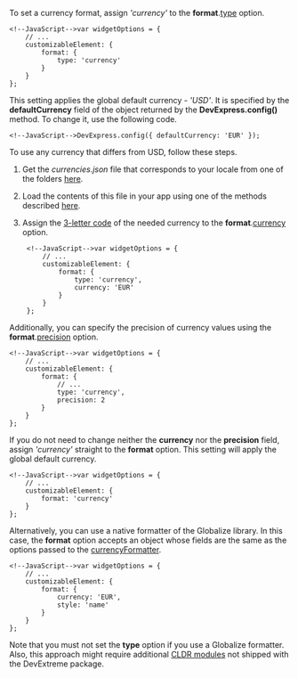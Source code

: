 To set a currency format, assign *'currency'* to the **format**.[type](/api-reference/50%20Common/Object%20Structures/format/type.md '/Documentation/ApiReference/Common/Object_Structures/format/#type') option.

    <!--JavaScript-->var widgetOptions = {
        // ...
        customizableElement: {
            format: {
                type: 'currency'
            }
        }
    };
    
This setting applies the global default currency - *'USD'*. It is specified by the **defaultCurrency** field of the object returned by the **DevExpress.config()** method. To change it, use the following code.

    <!--JavaScript-->DevExpress.config({ defaultCurrency: 'EUR' });
    
To use any currency that differs from USD, follow these steps.

1. Get the *currencies.json* file that corresponds to your locale from one of the folders [here](https://github.com/unicode-cldr/cldr-numbers-modern/tree/master/main).
2. Load the contents of this file in your app using one of the methods described [here](https://github.com/jquery/globalize/blob/master/doc/cldr.md#how-do-i-load-cldr-data-into-globalize).
3. Assign the [3-letter code](https://www.currency-iso.org/en/home/tables/table-a1.html) of the needed currency to the **format**.[currency](/api-reference/50%20Common/Object%20Structures/format/currency.md '/Documentation/ApiReference/Common/Object_Structures/format/#currency') option.

        <!--JavaScript-->var widgetOptions = {
            // ...
            customizableElement: {
                format: {
                    type: 'currency',
                    currency: 'EUR'
                }
            }
        };
    
Additionally, you can specify the precision of currency values using the **format**.[precision](/api-reference/50%20Common/Object%20Structures/format/precision.md '/Documentation/ApiReference/Common/Object_Structures/format/#precision') option.

    <!--JavaScript-->var widgetOptions = {
        // ...
        customizableElement: {
            format: {
                // ...
                type: 'currency',
                precision: 2
            }
        }
    };
    
If you do not need to change neither the **currency** nor the **precision** field, assign *'currency'* straight to the **format** option. This setting will apply the global default currency.

    <!--JavaScript-->var widgetOptions = {
        // ...
        customizableElement: {
            format: 'currency'
        }
    };
    
Alternatively, you can use a native formatter of the Globalize library. In this case, the **format** option accepts an object whose fields are the same as the options passed to the [currencyFormatter](https://github.com/jquery/globalize/blob/master/doc/api/currency/currency-formatter.md).

    <!--JavaScript-->var widgetOptions = {
        // ...
        customizableElement: {
            format: {
                currency: 'EUR',
                style: 'name'
            }
        }
    };

Note that you must not set the **type** option if you use a Globalize formatter. Also, this approach might require additional [CLDR modules](https://github.com/jquery/globalize/blob/master/README.md#2-cldr-content) not shipped with the DevExtreme package.